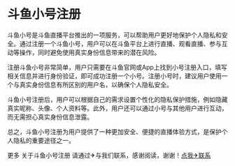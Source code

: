 # 斗鱼小号注册

斗鱼小号是斗鱼直播平台推出的一项服务，可以帮助用户更好地保护个人隐私和安全。通过注册一个斗鱼小号，用户可以在斗鱼平台上进行直播、观看直播、参与互动等操作，同时避免使用真实身份信息带来的潜在风险。

注册斗鱼小号非常简单，用户只需要在斗鱼官网或App上找到小号注册入口，填写相关信息并进行身份验证，即可成功注册一个小号。注册小号时，建议用户使用一个与真实身份信息有所区别的用户名，以确保个人隐私安全。

斗鱼小号注册后，用户可以根据自己的需求设置个性化的隐私保护措施，例如隐藏真实昵称、头像、个人资料等。此外，用户还可以通过小号与其他用户进行互动，而无需担心真实身份信息泄露。

总之，斗鱼小号注册为用户提供了一种更加安全、便捷的直播体验方式，是保护个人隐私的重要途径之一。

更多 关于斗鱼小号注册 请通过✈与我们联系，感谢阅读，谢谢！[点我✈联系](https://c.k02.cc)